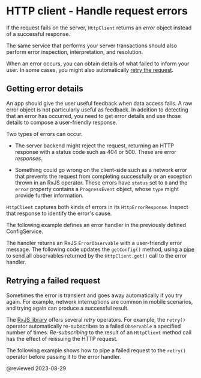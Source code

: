 # HTTP client - Handle request errors

If the request fails on the server, `HttpClient` returns an _error_ object instead of a successful response.

The same service that performs your server transactions should also perform error inspection, interpretation, and resolution.

When an error occurs, you can obtain details of what failed to inform your user.
In some cases, you might also automatically [retry the request](#retry).

<a id="error-details"></a>

## Getting error details

An app should give the user useful feedback when data access fails.
A raw error object is not particularly useful as feedback.
In addition to detecting that an error has occurred, you need to get error details and use those details to compose a user-friendly response.

Two types of errors can occur.

- The server backend might reject the request, returning an HTTP response with a status code such as 404 or 500.
  These are error _responses_.

- Something could go wrong on the client-side such as a network error that prevents the request from completing successfully or an exception thrown in an RxJS operator.
  These errors have `status` set to `0` and the `error` property contains a `ProgressEvent` object, whose `type` might provide further information.

`HttpClient` captures both kinds of errors in its `HttpErrorResponse`.
Inspect that response to identify the error's cause.

The following example defines an error handler in the previously defined ConfigService.

<code-example header="app/config/config.service.ts (handleError)" path="http/src/app/config/config.service.ts" region="handleError"></code-example>

The handler returns an RxJS `ErrorObservable` with a user-friendly error message.
The following code updates the `getConfig()` method, using a [pipe](guide/pipes-overview 'Pipes guide') to send all observables returned by the `HttpClient.get()` call to the error handler.

<code-example header="app/config/config.service.ts (getConfig v.3 with error handler)" path="http/src/app/config/config.service.ts" region="getConfig_3"></code-example>

<a id="retry"></a>

## Retrying a failed request

Sometimes the error is transient and goes away automatically if you try again.
For example, network interruptions are common in mobile scenarios, and trying again can produce a successful result.

The [RxJS library](guide/rx-library) offers several _retry_ operators.
For example, the `retry()` operator automatically re-subscribes to a failed `Observable` a specified number of times.
_Re-subscribing_ to the result of an `HttpClient` method call has the effect of reissuing the HTTP request.

The following example shows how to pipe a failed request to the `retry()` operator before passing it to the error handler.

<code-example header="app/config/config.service.ts (getConfig with retry)" path="http/src/app/config/config.service.ts" region="getConfig"></code-example>

@reviewed 2023-08-29
